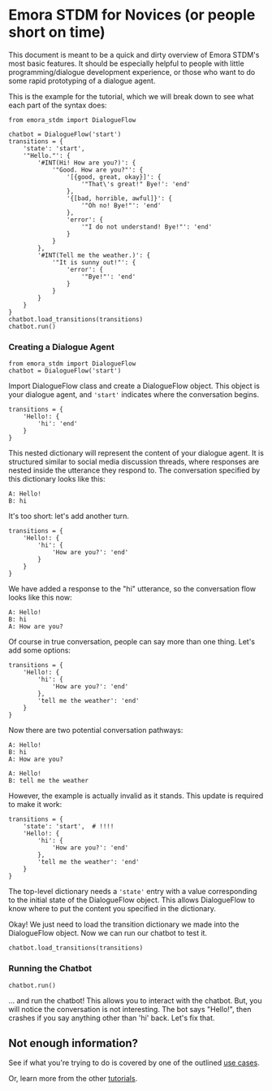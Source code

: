 
# Emora STDM for Novices (or people short on time)

This document is meant to be a quick and dirty overview of Emora STDM's most basic features.
It should be especially helpful to people with little programming/dialogue development experience, 
or those who want to do some rapid prototyping of a dialogue agent.

This is the example for the tutorial, which we will break down to see what each part of the syntax does:

```python3
from emora_stdm import DialogueFlow

chatbot = DialogueFlow('start')
transitions = {
    'state': 'start',
    '"Hello."': {
        '#INT(Hi! How are you?)': {
            '"Good. How are you?"': {
                '[{good, great, okay}]': {
                    '"That\'s great!" Bye!': 'end'
                },
                '{[bad, horrible, awful]}': {
                    '"Oh no! Bye!"': 'end'
                },
                'error': {
                    '"I do not understand! Bye!"': 'end'
                }
            }
        },
        '#INT(Tell me the weather.)': {
            '"It is sunny out!"': {
                'error': {
                    '"Bye!"': 'end'
                }
            }
        }
    }
}
chatbot.load_transitions(transitions)
chatbot.run()
```

### Creating a Dialogue Agent

```python3
from emora_stdm import DialogueFlow
chatbot = DialogueFlow('start')
```
Import DialogueFlow class and create a DialogueFlow object.
This object is your dialogue agent, and `'start'` indicates where the conversation begins.

```python3
transitions = {
    'Hello!: {
        'hi': 'end'
    }
}
```
This nested dictionary will represent the content of your dialogue agent.
It is structured similar to social media discussion threads, where responses are nested inside the utterance they respond to.
The conversation specified by this dictionary looks like this:
```
A: Hello!
B: hi
```
It's too short: let's add another turn.


```python3
transitions = {
    'Hello!: {
        'hi': {
            'How are you?': 'end'
        }
    }
}
```
We have added a response to the "hi" utterance, so the conversation flow looks like this now:
```
A: Hello!
B: hi
A: How are you?
```
Of course in true conversation, people can say more than one thing. Let's add some options:

```python3
transitions = {
    'Hello!: {
        'hi': {
            'How are you?': 'end'
        },
        'tell me the weather': 'end'
    }
}
```

Now there are two potential conversation pathways:
```
A: Hello!
B: hi
A: How are you?
```
```
A: Hello!
B: tell me the weather
```

However, the example is actually invalid as it stands. This update is required to make it work:

```python3
transitions = {
    'state': 'start',  # !!!!
    'Hello!: {
        'hi': {
            'How are you?': 'end'
        },
        'tell me the weather': 'end'
    }
}
```
The top-level dictionary needs a `'state'` entry with a value corresponding to the initial state of the DialogueFlow object. 
This allows DialogueFlow to know where to put the content you specified in the dictionary.

Okay! We just need to load the transition dictionary we made into the DialogueFlow object.
Now we can run our chatbot to test it.
```python3
chatbot.load_transitions(transitions)
```

### Running the Chatbot

```python3
chatbot.run()
```
... and run the chatbot! 
This allows you to interact with the chatbot.
But, you will notice the conversation is not interesting.
The bot says "Hello!", then crashes if you say anything other than 'hi' back.
Let's fix that.


## Not enough information?

See if what you're trying to do is covered by one of the outlined [use cases](https://github.com/emora-chat/emora_stdm/blob/master/README.md#specific-use-cases).

Or, learn more from the other [tutorials](https://github.com/emora-chat/emora_stdm/blob/master/README.md#tutorials).
